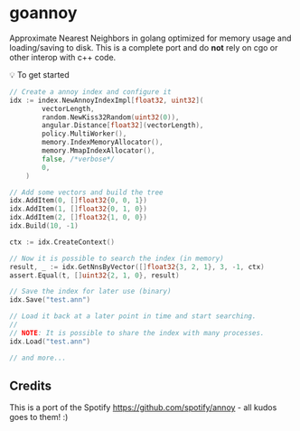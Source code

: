 # goannoy
Approximate Nearest Neighbors in golang optimized for memory usage and loading/saving to disk. This is a complete port and do **not** rely on cgo or other interop with c++ code.

:bulb: To get started
```go
// Create a annoy index and configure it
idx := index.NewAnnoyIndexImpl[float32, uint32](
		vectorLength,
		random.NewKiss32Random(uint32(0)),
		angular.Distance[float32](vectorLength),
		policy.MultiWorker(),
		memory.IndexMemoryAllocator(),
		memory.MmapIndexAllocator(),
		false, /*verbose*/
		0,
	)

// Add some vectors and build the tree
idx.AddItem(0, []float32{0, 0, 1})
idx.AddItem(1, []float32{0, 1, 0})
idx.AddItem(2, []float32{1, 0, 0})
idx.Build(10, -1)

ctx := idx.CreateContext()

// Now it is possible to search the index (in memory)
result, _ := idx.GetNnsByVector([]float32{3, 2, 1}, 3, -1, ctx)
assert.Equal(t, []uint32{2, 1, 0}, result)

// Save the index for later use (binary)
idx.Save("test.ann")

// Load it back at a later point in time and start searching.
//
// NOTE: It is possible to share the index with many processes.
idx.Load("test.ann")

// and more...
```

## Credits

This is a port of the Spotify https://github.com/spotify/annoy - all kudos goes to them! :)
